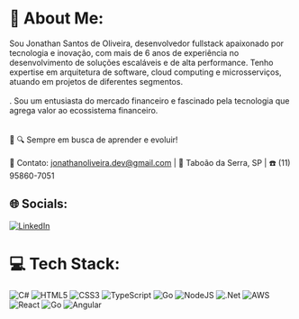 # 💫 About Me:
Sou Jonathan Santos de Oliveira, desenvolvedor fullstack apaixonado por tecnologia e inovação, com mais de 6 anos de experiência no desenvolvimento de soluções escaláveis e de alta performance. Tenho expertise em arquitetura de software, cloud computing e microsserviços, atuando em projetos de diferentes segmentos.<br><br>. Sou um entusiasta do mercado financeiro e fascinado pela tecnologia que agrega valor ao ecossistema financeiro.<br><br><br>🚀 🔍 Sempre em busca de aprender e evoluir!<br><br>📩 Contato: jonathanoliveira.dev@gmail.com | 📍 Taboão da Serra, SP | ☎️ (11) 95860-7051


## 🌐 Socials:
[![LinkedIn](https://img.shields.io/badge/LinkedIn-%230077B5.svg?logo=linkedin&logoColor=white)](https://linkedin.com/in/https://www.linkedin.com/in/jonathan-santos-de-oliveira-769685288/) 

# 💻 Tech Stack:
![C#](https://img.shields.io/badge/c%23-%23239120.svg?style=for-the-badge&logo=csharp&logoColor=white) ![HTML5](https://img.shields.io/badge/html5-%23E34F26.svg?style=for-the-badge&logo=html5&logoColor=white) ![CSS3](https://img.shields.io/badge/css3-%231572B6.svg?style=for-the-badge&logo=css3&logoColor=white) ![TypeScript](https://img.shields.io/badge/typescript-%23007ACC.svg?style=for-the-badge&logo=typescript&logoColor=white) ![Go](https://img.shields.io/badge/go-%2300ADD8.svg?style=for-the-badge&logo=go&logoColor=white) ![NodeJS](https://img.shields.io/badge/node.js-6DA55F?style=for-the-badge&logo=node.js&logoColor=white) ![.Net](https://img.shields.io/badge/.NET-5C2D91?style=for-the-badge&logo=.net&logoColor=white) ![AWS](https://img.shields.io/badge/AWS-%23FF9900.svg?style=for-the-badge&logo=amazon-aws&logoColor=white) ![React](https://img.shields.io/badge/react-%2320232a.svg?style=for-the-badge&logo=react&logoColor=%2361DAFB) ![Go](https://img.shields.io/badge/go-%2300ADD8.svg?style=for-the-badge&logo=go&logoColor=white) ![Angular](https://img.shields.io/badge/angular-%23DD0031.svg?style=for-the-badge&logo=angular&logoColor=white)

<!-- Proudly created with GPRM ( https://gprm.itsvg.in ) -->
